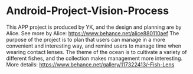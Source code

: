 # Android-Project-Vision-Process
This APP project is produced by YK, and the design and planning are by Alice. See more by Alice: https://www.behance.net/alice880110aef The purpose of the project is to plan that users can manage in a more convenient and interesting way, and remind users to manage time when wearing contact lenses. The theme of the ocean is to cultivate a variety of different fishes, and the collection makes management more interesting. More details: https://www.behance.net/gallery/117322413/-Fish-Lens
